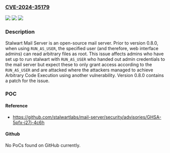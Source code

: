 ### [CVE-2024-35179](https://cve.mitre.org/cgi-bin/cvename.cgi?name=CVE-2024-35179)
![](https://img.shields.io/static/v1?label=Product&message=mail-server&color=blue)
![](https://img.shields.io/static/v1?label=Version&message=%3D%20%3C%200.8.0%20&color=brighgreen)
![](https://img.shields.io/static/v1?label=Vulnerability&message=CWE-271%3A%20Privilege%20Dropping%20%2F%20Lowering%20Errors&color=brighgreen)

### Description

Stalwart Mail Server is an open-source mail server. Prior to version 0.8.0, when using `RUN_AS_USER`, the specified user (and therefore, web interface admins) can read arbitrary files as root. This issue affects admins who have set up to run stalwart with `RUN_AS_USER` who handed out admin credentials to the mail server but expect these to only grant access according to the `RUN_AS_USER` and are attacked where the attackers managed to achieve Arbitrary Code Execution using another vulnerability. Version 0.8.0 contains a patch for the issue.

### POC

#### Reference
- https://github.com/stalwartlabs/mail-server/security/advisories/GHSA-5pfx-j27j-4c6h

#### Github
No PoCs found on GitHub currently.

